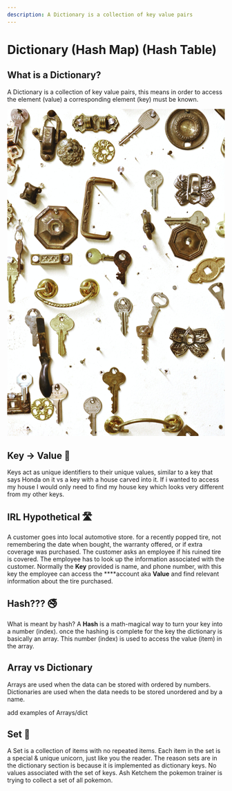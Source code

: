 ```yaml
---
description: A Dictionary is a collection of key value pairs
---
```


# Dictionary \(Hash Map\) \(Hash Table\)

## What is a Dictionary?

A Dictionary is a collection of key value pairs, this means in order to access the element \(value\) a corresponding element \(key\) must be known. 

![](../.gitbook/assets/pexels-madison-inouye-2894955.jpg)

## Key -&gt; Value 🔐 

Keys act as unique identifiers to their unique values, similar to a key that says Honda on it vs a key with a house carved into it. If i wanted to access my house I would only need to find my house key which looks very different from my other keys. 

## IRL Hypothetical 🛣 

A customer goes into local automotive store. for a recently popped tire, not remembering the date when bought, the warranty offered, or if extra coverage was purchased. The customer asks an employee if his ruined tire is covered. The employee has to look up the information associated with the customer. Normally the **Key** provided is name, and phone number, with this key the employee can access the ****account aka **Value** and find relevant information about the tire purchased. 

## Hash??? 🚭 

What is meant by hash? A **Hash** is a math-magical way to turn your key into a number \(index\). once the hashing is complete for the key the dictionary is basically an array. This number \(index\) is used to access the value \(item\) in the array.

## Array vs Dictionary

Arrays are used when the data can be stored with ordered by numbers. Dictionaries are used when the data needs to be stored unordered and by a name. 

add examples of Arrays/dict

## Set 🦄 

A Set is a collection of items with no repeated items. Each item in the set is a special & unique unicorn, just like you the reader. The reason sets are in the dictionary section is because it is implemented as dictionary keys. No values associated with the set of keys. Ash Ketchem the pokemon trainer is trying to collect a set of all pokemon. 


